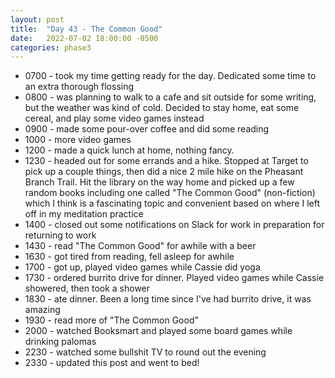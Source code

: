 ```yaml
---
layout: post
title:  "Day 43 - The Common Good"
date:   2022-07-02 18:00:00 -0500
categories: phase3
---
```


* 0700 - took my time getting ready for the day. Dedicated some time to an extra thorough flossing
* 0800 - was planning to walk to a cafe and sit outside for some writing, but the weather was kind of cold. Decided
to stay home, eat some cereal, and play some video games instead
* 0900 - made some pour-over coffee and did some reading
* 1000 - more video games
* 1200 - made a quick lunch at home, nothing fancy. 
* 1230 - headed out for some errands and a hike. Stopped at Target to pick up a couple things, then did a nice 2
mile hike on the Pheasant Branch Trail. Hit the library on the way home and picked up a few random books including one
called "The Common Good" (non-fiction) which I think is a fascinating topic and convenient based on where I left off
in my meditation practice
* 1400 - closed out some notifications on Slack for work in preparation for returning to work
* 1430 - read "The Common Good" for awhile with a beer
* 1630 - got tired from reading, fell asleep for awhile
* 1700 - got up, played video games while Cassie did yoga 
* 1730 - ordered burrito drive for dinner. Played video games while Cassie showered, then took a shower 
* 1830 - ate dinner. Been a long time since I've had burrito drive, it was amazing
* 1930 - read more of "The Common Good"
* 2000 - watched Booksmart and played some board games while drinking palomas
* 2230 - watched some bullshit TV to round out the evening
* 2330 - updated this post and went to bed!
